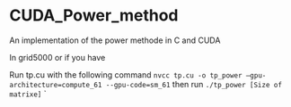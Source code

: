 # CUDA_Power_method
An implementation of the power methode in C and CUDA

In grid5000 or if you have 

Run tp.cu with the following command 
`nvcc tp.cu -o tp_power –gpu-architecture=compute_61 --gpu-code=sm_61`
then run 
`./tp_power [Size of matrixe]`
`
